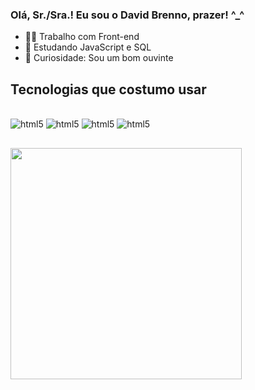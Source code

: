### Olá, Sr./Sra.! Eu sou o David Brenno, prazer! ^_^

- 🧑‍💻 Trabalho com Front-end
- 🦏 Estudando JavaScript e SQL
- 🎲 Curiosidade: Sou um bom ouvinte 

<h2>Tecnologias que costumo usar</h2>

<div style="display: inline_block"><br>
  <img aling="center" alt="html5" src="https://img.shields.io/badge/C%2B%2B-00599C?style=for-the-badge&logo=c%2B%2B&logoColor=white"> 
  <img aling="center" alt="html5" src="https://img.shields.io/badge/HTML5-E34F26?style=for-the-badge&logo=html5&logoColor=white"> 
  <img aling="center" alt="html5" src="https://img.shields.io/badge/CSS3-1572B6?style=for-the-badge&logo=css3&logoColor=white">
    <img aling="center" alt="html5" src="https://img.shields.io/badge/JavaScript-F7DF1E?style=for-the-badge&logo=javascript&logoColor=white"> 
</div>

##

<div>
  <img src="https://github-readme-stats.vercel.app/api/top-langs/?username=dbrenno&layout=compact&show_icons=true" width="370">
</div>
